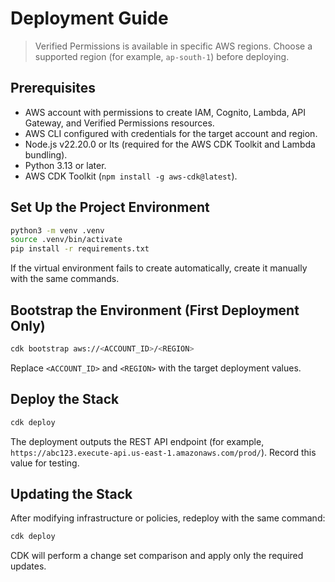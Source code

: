 # Deployment Guide

> Verified Permissions is available in specific AWS regions. Choose a supported region (for example, `ap-south-1`) before deploying.

## Prerequisites

- AWS account with permissions to create IAM, Cognito, Lambda, API Gateway, and Verified Permissions resources.
- AWS CLI configured with credentials for the target account and region.
- Node.js v22.20.0 or lts (required for the AWS CDK Toolkit and Lambda bundling).
- Python 3.13 or later.
- AWS CDK Toolkit (`npm install -g aws-cdk@latest`).

## Set Up the Project Environment

```bash
python3 -m venv .venv
source .venv/bin/activate
pip install -r requirements.txt
```

If the virtual environment fails to create automatically, create it manually with the same commands.

## Bootstrap the Environment (First Deployment Only)

```bash
cdk bootstrap aws://<ACCOUNT_ID>/<REGION>
```

Replace `<ACCOUNT_ID>` and `<REGION>` with the target deployment values.

## Deploy the Stack

```bash
cdk deploy
```

The deployment outputs the REST API endpoint (for example, `https://abc123.execute-api.us-east-1.amazonaws.com/prod/`). Record this value for testing.

## Updating the Stack

After modifying infrastructure or policies, redeploy with the same command:

```bash
cdk deploy
```

CDK will perform a change set comparison and apply only the required updates.

